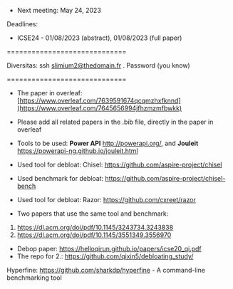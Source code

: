 - Next meeting: May 24, 2023


Deadlines: 
- ICSE24 - 01/08/2023 (abstract), 01/08/2023 (full paper)

=============================

Diversitas: ssh slimium2@thedomain.fr . 
Password (you know)

=============================
- The paper in overleaf: [https://www.overleaf.com/7639591674qcqmzhxfknnd](https://www.overleaf.com/7645656994jfhzmzmfbwkk)

- Please add all related papers in the .bib file, directly in the paper in overleaf

- Tools to be used: **Power API** http://powerapi.org/, and **Jouleit** https://powerapi-ng.github.io/jouleit.html

- Used tool for debloat: Chisel: https://github.com/aspire-project/chisel
- Used benchmark for debloat: https://github.com/aspire-project/chisel-bench
- Used tool for debloat: Razor: https://github.com/cxreet/razor

- Two papers that use the same tool and benchmark:
1. https://dl.acm.org/doi/pdf/10.1145/3243734.3243838
2. https://dl.acm.org/doi/pdf/10.1145/3551349.3556970
- Debop paper:
https://helloqirun.github.io/papers/icse20_qi.pdf
- The repo for 2.: https://github.com/qixin5/debloating_study/

Hyperfine: https://github.com/sharkdp/hyperfine - A command-line benchmarking tool
